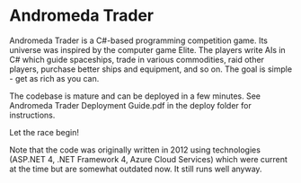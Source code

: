 # Andromeda Trader
Andromeda Trader is a C#-based programming competition game. Its universe was inspired by the computer game Elite. The players write AIs in C# which guide spaceships, trade in various commodities, raid other players, purchase better ships and equipment, and so on. The goal is simple - get as rich as you can. 

The codebase is mature and can be deployed in a few minutes. See Andromeda Trader Deployment Guide.pdf in the deploy folder for instructions.

Let the race begin!

Note that the code was originally written in 2012 using technologies (ASP.NET 4, .NET Framework 4, Azure Cloud Services) which were current at the time but are somewhat outdated now. It still runs well anyway.
